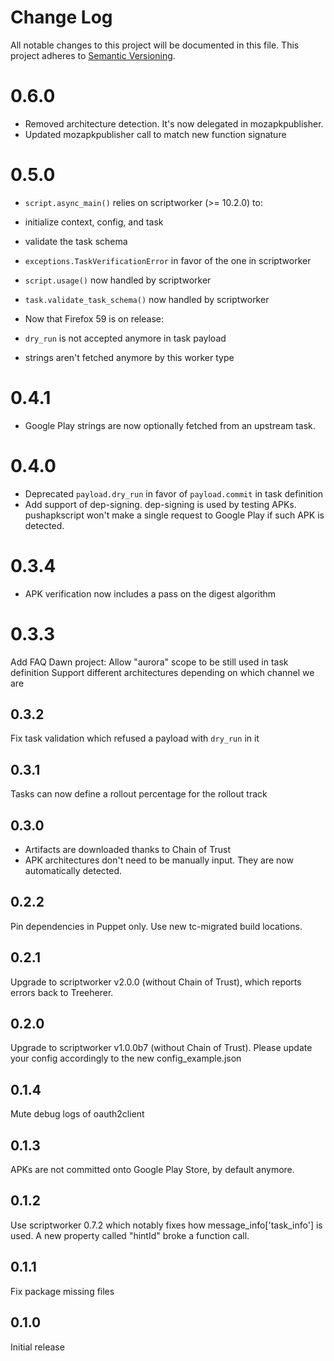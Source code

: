 # Change Log
All notable changes to this project will be documented in this file.
This project adheres to [Semantic Versioning](http://semver.org/).

# 0.6.0
* Removed architecture detection. It's now delegated in mozapkpublisher.
* Updated mozapkpublisher call to match new function signature

# 0.5.0
* `script.async_main()` relies on scriptworker (>= 10.2.0) to:
 * initialize context, config, and task
 * validate the task schema
 * `exceptions.TaskVerificationError` in favor of the one in scriptworker
 * `script.usage()` now handled by scriptworker
 * `task.validate_task_schema()` now handled by scriptworker

* Now that Firefox 59 is on release:
 * `dry_run` is not accepted anymore in task payload
 * strings aren't fetched anymore by this worker type

# 0.4.1
* Google Play strings are now optionally fetched from an upstream task.

# 0.4.0
* Deprecated `payload.dry_run` in favor of `payload.commit` in task definition
* Add support of dep-signing. dep-signing is used by testing APKs. pushapkscript won't make a single request to Google Play if such APK is detected.

# 0.3.4
* APK verification now includes a pass on the digest algorithm

# 0.3.3
Add FAQ
Dawn project: Allow "aurora" scope to be still used in task definition
Support different architectures depending on which channel we are

## 0.3.2
Fix task validation which refused a payload with `dry_run` in it

## 0.3.1
Tasks can now define a rollout percentage for the rollout track

## 0.3.0
* Artifacts are downloaded thanks to Chain of Trust
* APK architectures don't need to be manually input. They are now automatically detected.

## 0.2.2
Pin dependencies in Puppet only.
Use new tc-migrated build locations.

## 0.2.1
Upgrade to scriptworker v2.0.0 (without Chain of Trust), which reports errors back to Treeherer.

## 0.2.0
Upgrade to scriptworker v1.0.0b7 (without Chain of Trust). Please update your config accordingly to the new config_example.json

## 0.1.4
Mute debug logs of oauth2client

## 0.1.3
APKs are not committed onto Google Play Store, by default anymore.

## 0.1.2
Use scriptworker 0.7.2 which notably fixes how message_info['task_info'] is used.  A new property called "hintId" broke a function call.

## 0.1.1
Fix package missing files

## 0.1.0
Initial release
